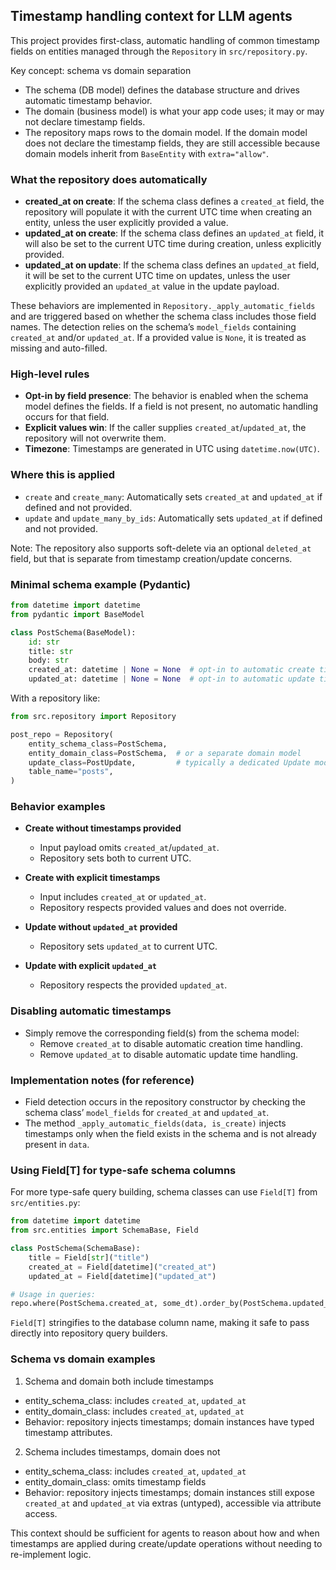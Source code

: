 ## Timestamp handling context for LLM agents

This project provides first-class, automatic handling of common timestamp fields on entities managed through the `Repository` in `src/repository.py`.

Key concept: schema vs domain separation
- The schema (DB model) defines the database structure and drives automatic timestamp behavior.
- The domain (business model) is what your app code uses; it may or may not declare timestamp fields.
- The repository maps rows to the domain model. If the domain model does not declare the timestamp fields, they are still accessible because domain models inherit from `BaseEntity` with `extra="allow"`.

### What the repository does automatically

- **created_at on create**: If the schema class defines a `created_at` field, the repository will populate it with the current UTC time when creating an entity, unless the user explicitly provided a value.
- **updated_at on create**: If the schema class defines an `updated_at` field, it will also be set to the current UTC time during creation, unless explicitly provided.
- **updated_at on update**: If the schema class defines an `updated_at` field, it will be set to the current UTC time on updates, unless the user explicitly provided an `updated_at` value in the update payload.

These behaviors are implemented in `Repository._apply_automatic_fields` and are triggered based on whether the schema class includes those field names. The detection relies on the schema’s `model_fields` containing `created_at` and/or `updated_at`. If a provided value is `None`, it is treated as missing and auto-filled.

### High-level rules

- **Opt-in by field presence**: The behavior is enabled when the schema model defines the fields. If a field is not present, no automatic handling occurs for that field.
- **Explicit values win**: If the caller supplies `created_at`/`updated_at`, the repository will not overwrite them.
- **Timezone**: Timestamps are generated in UTC using `datetime.now(UTC)`.

### Where this is applied

- `create` and `create_many`: Automatically sets `created_at` and `updated_at` if defined and not provided.
- `update` and `update_many_by_ids`: Automatically sets `updated_at` if defined and not provided.

Note: The repository also supports soft-delete via an optional `deleted_at` field, but that is separate from timestamp creation/update concerns.

### Minimal schema example (Pydantic)

```python
from datetime import datetime
from pydantic import BaseModel

class PostSchema(BaseModel):
    id: str
    title: str
    body: str
    created_at: datetime | None = None  # opt-in to automatic create timestamp
    updated_at: datetime | None = None  # opt-in to automatic update timestamp
```

With a repository like:

```python
from src.repository import Repository

post_repo = Repository(
    entity_schema_class=PostSchema,
    entity_domain_class=PostSchema,  # or a separate domain model
    update_class=PostUpdate,         # typically a dedicated Update model
    table_name="posts",
)
```

### Behavior examples

- **Create without timestamps provided**
  - Input payload omits `created_at`/`updated_at`.
  - Repository sets both to current UTC.

- **Create with explicit timestamps**
  - Input includes `created_at` or `updated_at`.
  - Repository respects provided values and does not override.

- **Update without `updated_at` provided**
  - Repository sets `updated_at` to current UTC.

- **Update with explicit `updated_at`**
  - Repository respects the provided `updated_at`.

### Disabling automatic timestamps

- Simply remove the corresponding field(s) from the schema model:
  - Remove `created_at` to disable automatic creation time handling.
  - Remove `updated_at` to disable automatic update time handling.

### Implementation notes (for reference)

- Field detection occurs in the repository constructor by checking the schema class’ `model_fields` for `created_at` and `updated_at`.
- The method `_apply_automatic_fields(data, is_create)` injects timestamps only when the field exists in the schema and is not already present in `data`.

### Using Field[T] for type-safe schema columns

For more type-safe query building, schema classes can use `Field[T]` from `src/entities.py`:

```python
from datetime import datetime
from src.entities import SchemaBase, Field

class PostSchema(SchemaBase):
    title = Field[str]("title")
    created_at = Field[datetime]("created_at")
    updated_at = Field[datetime]("updated_at")

# Usage in queries:
repo.where(PostSchema.created_at, some_dt).order_by(PostSchema.updated_at)
```

`Field[T]` stringifies to the database column name, making it safe to pass directly into repository query builders.

### Schema vs domain examples

1) Schema and domain both include timestamps
- entity_schema_class: includes `created_at`, `updated_at`
- entity_domain_class: includes `created_at`, `updated_at`
- Behavior: repository injects timestamps; domain instances have typed timestamp attributes.

2) Schema includes timestamps, domain does not
- entity_schema_class: includes `created_at`, `updated_at`
- entity_domain_class: omits timestamp fields
- Behavior: repository injects timestamps; domain instances still expose `created_at` and `updated_at` via extras (untyped), accessible via attribute access.

This context should be sufficient for agents to reason about how and when timestamps are applied during create/update operations without needing to re-implement logic.

